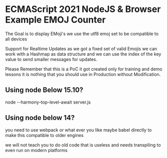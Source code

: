 # ECMAScript 2021 NodeJS & Browser Example EMOJ Counter
The Goal is to display EMoji's we use the utf8 emoj set to be compatible to all devices

Support for Realtime Updates as we got a fixed set of valid Emojis we can work with a Hashmap
as data structure and we can use the index of the key value to send smaller messages for updates.

Please Remember that this is a PoC it got created only for training and demo lessons it is nothing
that you should use in Production without Modification.

## Using node Below 15.10?
node --harmony-top-level-await server.js

## Using node below 14?
you need to use webpack or what ever you like maybe babel directly to make this compatible to older engines

we will not teach you to do old code that is useless and needs transpiling to even run on modern platforms
